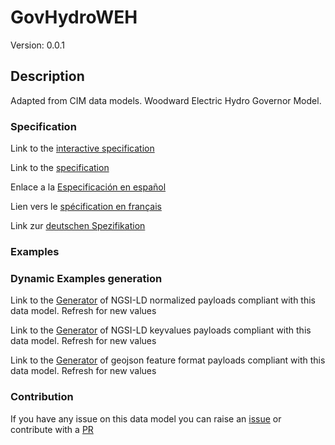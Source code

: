 # GovHydroWEH
Version: 0.0.1

## Description 

Adapted from CIM data models. Woodward Electric Hydro Governor Model.
### Specification

Link to the [interactive specification](https://swagger.lab.fiware.org/?url=https://smart-data-models.github.io/dataModel.EnergyCIM/GovHydroWEH/swagger.yaml)

Link to the [specification](https://github.com/smart-data-models/dataModel.EnergyCIM/blob/master/GovHydroWEH/doc/spec.md)

Enlace a la [Especificación en español](https://github.com/smart-data-models/dataModel.EnergyCIM/blob/master/GovHydroWEH/doc/spec_ES.md)

Lien vers le [spécification en français](https://github.com/smart-data-models/dataModel.EnergyCIM/blob/master/GovHydroWEH/doc/spec_FR.md)

Link zur [deutschen Spezifikation](https://github.com/smart-data-models/dataModel.EnergyCIM/blob/master/GovHydroWEH/doc/spec_DE.md)
### Examples
### Dynamic Examples generation

Link to the [Generator](https://smartdatamodels.org/extra/ngsi-ld_generator.php?schemaUrl=https://raw.githubusercontent.com/smart-data-models/dataModel.EnergyCIM/master/GovHydroWEH/schema.json&email=info@smartdatamodels.org) of NGSI-LD normalized payloads compliant with this data model. Refresh for new values

Link to the [Generator](https://smartdatamodels.org/extra/ngsi-ld_generator_keyvalues.php?schemaUrl=https://raw.githubusercontent.com/smart-data-models/dataModel.EnergyCIM/master/GovHydroWEH/schema.json&email=info@smartdatamodels.org) of NGSI-LD keyvalues payloads compliant with this data model. Refresh for new values

Link to the [Generator](https://smartdatamodels.org/extra/geojson_features_generator.php?schemaUrl=https://raw.githubusercontent.com/smart-data-models/dataModel.EnergyCIM/master/GovHydroWEH/schema.json&email=info@smartdatamodels.org) of geojson feature format payloads compliant with this data model. Refresh for new values
### Contribution

 If you have any issue on this data model you can raise an [issue](https://github.com/smart-data-models/dataModel.EnergyCIM/issues)  or contribute with a [PR](https://github.com/smart-data-models/dataModel.EnergyCIM/pulls)